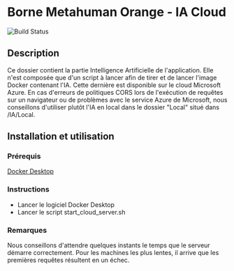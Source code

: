 # Borne Metahuman Orange - IA Cloud

![Build Status](https://img.shields.io/badge/build-passing-brightgreen)

## Description

Ce dossier contient la partie Intelligence Artificielle de l'application. Elle n'est composée que d'un script à lancer afin de tirer et de lancer l'image Docker contenant l'IA. Cette dernière est disponible sur le cloud Microsoft Azure.
En cas d'erreurs de politiques CORS lors de l'exécution de requêtes sur un navigateur ou de problèmes avec le service Azure de Microsoft, nous conseillons d'utiliser plutôt l'IA en local dans le dossier "Local" situé dans /IA/Local.

## Installation et utilisation

### Prérequis

[Docker Desktop](https://www.docker.com/products/docker-desktop/)

### Instructions

- Lancer le logiciel Docker Desktop
- Lancer le script start_cloud_server.sh

### Remarques

Nous conseillons d'attendre quelques instants le temps que le serveur démarre correctement. Pour les machines les plus lentes, il arrive que les premières requêtes résultent en un échec.
